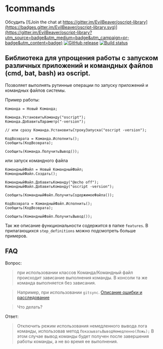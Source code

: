# 1commands

Обсудить [![Join the chat at https://gitter.im/EvilBeaver/oscript-library](https://badges.gitter.im/EvilBeaver/oscript-library.svg)](https://gitter.im/EvilBeaver/oscript-library?utm_source=badge&utm_medium=badge&utm_campaign=pr-badge&utm_content=badge) [![GitHub release](https://img.shields.io/github/release/artbear/1commands.svg)](https://github.com/artbear/1commands/releases)
[![Build status](https://ci.appveyor.com/api/projects/status/ervidk37h9m0tgs5?svg=true)](https://ci.appveyor.com/project/artbear/1commands)

## Библиотека для упрощения работы c запуском различных приложений и командных файлов (cmd, bat, bash) из oscript.

Позволяет выполнять рутинные операции по запуску приложений и командных файлов системы.

Пример работы:
```bsl
Команда = Новый Команда;

Команда.УстановитьКоманду("oscript");
Команда.ДобавитьПараметр("-version");	

// или сразу Команда.УстановитьСтрокуЗапуска("oscript -version");

КодВозврата = Команда.Исполнить();
Сообщить(КодВозврата);

Сообщить(Команда.ПолучитьВывод());
```

или запуск командного файла
```bsl
КомандныйФайл = Новый КомандныйФайл;
КомандныйФайл.Создать();

КомандныйФайл.ДобавитьКоманду("@echo off");	
КомандныйФайл.ДобавитьКоманду("oscript -version");	

Сообщить(КомандныйФайл.ПолучитьСодержимоеФайла());

КодВозврата = КомандныйФайл.Исполнить();
Сообщить(КодВозврата);

Сообщить(КомандныйФайл.ПолучитьВывод());
```

Так же описание функциональности содержится в папке `features`. В прилагающихся `step_definitions` можно подсмотреть больше примеров.

## FAQ

Вопрос:
>при использовании классов Команда/Командный файл происходит зависание выполнения команды.
В консоли та же команда выполняется без зависания.

>Например, при использовании `gitsync`. [Описание ошибки и расследование](https://github.com/artbear/1commands/issues/14)

>Что делать?

Ответ:
> Отключить режим использования немедленного вывода лога команды, использовав метод `ПоказыватьВыводНемедленно(Ложь);`
В этом случае вывод команды будет получен после завершения работы команды, а не во время ее выполнения.